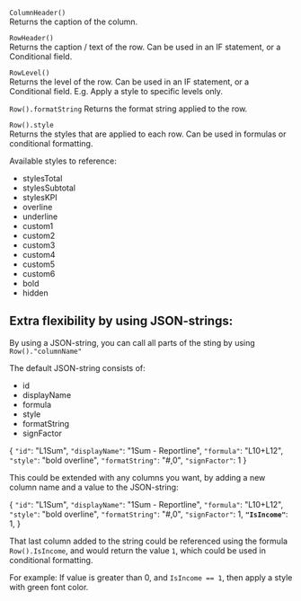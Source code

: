 ```ColumnHeader()```  
Returns the caption of the column.

```RowHeader()```  
Returns the caption / text of the row. Can be used in an IF statement, or a Conditional field.

```RowLevel()```  
Returns the level of the row. Can be used in an IF statement, or a Conditional field. E.g. Apply a style to specific levels only.

```Row().formatString```
Returns the format string applied to the row. 

```Row().style```  
Returns the styles that are applied to each row. Can be used in formulas or conditional formatting.

Available styles to reference:
* stylesTotal
* stylesSubtotal
* stylesKPI
* overline
* underline
* custom1
* custom2
* custom3
* custom4
* custom5
* custom6
* bold
* hidden

## Extra flexibility by using JSON-strings:
By using a JSON-string, you can call all parts of the sting by using ```Row()."columnName"```


The default JSON-string consists of:
* id
* displayName
* formula
* style
* formatString
* signFactor



{
  ```"id"```: "L1Sum",
  ```"displayName"```: "1Sum - Reportline",
  ```"formula"```: "L10+L12",
  ```"style"```: "bold overline",
  ```"formatString"```: "#,0",
  ```"signFactor"```: 1
}


This could be extended with any columns you want, by adding a new column name and a value to the JSON-string:

{
  ```"id"```: "L1Sum",
  ```"displayName"```: "1Sum - Reportline",
  ```"formula"```: "L10+L12",
  ```"style"```: "bold overline",
  ```"formatString"```: "#,0",
  ```"signFactor"```: 1,
  **```"IsIncome"```**: 1,
}



That last column added to the string could be referenced using the formula ```Row().IsIncome```, and would return the value ```1```, which could be used in conditional formatting.


For example:
If value is greater than 0, and ```IsIncome == 1```, then apply a style with green font color.

